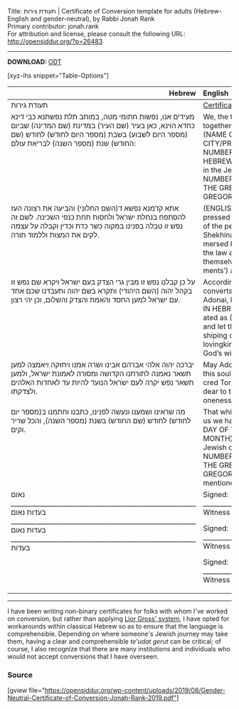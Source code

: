 <html>
<head></head>
<body>
Title: תעודת גירות | Certificate of Conversion template for adults (Hebrew-English and gender-neutral), by Rabbi Jonah Rank<br />
Primary contributor: jonah.rank<br />
For attribution and license, please consult the following URL: <a href="http://opensiddur.org/?p=26483">http://opensiddur.org/?p=26483</a>
<p />
<hr />

<strong>DOWNLOAD: </strong>
<a href="https://opensiddur.org/wp-content/uploads/2019/08/Gender-Neutral-Certificate-of-Conversion-Jonah-Rank-2019.odt">ODT</a>

[xyz-ihs snippet="Table-Options"]<table style="margin-left: auto; margin-right: auto;" class="draggable">
<thead><tr><th id="x" style="text-align: right;">Hebrew</th><th style="text-align: left;">English</th></tr></thead>
<tbody>
<tr><td style="vertical-align:top;">
<div class="liturgy" lang="he">
תעודת גירות
</span></div></td>
 
<td style="vertical-align:top;">
<div class="english" lang="en">
<u>Certificate of Conversion</u>
</div></td></tr>


<tr><td style="vertical-align:top;">
<div class="liturgy" lang="he">
מעידים אנו, נפשות חתומי מטה, במותב תלת נפשתנא כבי דינא כחדא הוינא, כאן בעיר (<span class="instruction">שם העיר</span>) במדינת (<span class="instruction">שם המדינה</span>) שביום (<span class="instruction">מספר היום לשבוע</span>) בשבת (<span class="instruction">מספר היום לחודש</span>) לחודש (<span class="instruction">שם החודש</span>) שנת (<span class="instruction">מספר השנה</span>) לבריאת עולם:
</div></td>
 
<td style="vertical-align:top;">
<div class="english" lang="en">
We, the three witnesses whose signatures appear below—sitting together on an assembled Beit Din (‘court’) here in the city of (<span class="instruction">NAME OF CITY</span>) in the (<span class="instruction">STATE/PROVINCE</span>) of (<span class="instruction">NAME OF CITY/PROVINCE</span>) on (<span class="instruction">DAY OF THE WEEK</span>), the (<span class="instruction">ADJECTIVAL NUMBER DAY OF THE HEBREW MONTH</span>) day of (<span class="instruction">NAME OF THE HEBREW MONTH</span>) in the year (<span class="instruction">NUMBER OF THE HEBREW YEAR</span>) in the Jewish calendar, which corresponds to the (<span class="instruction">ADJECTIVAL NUMBER DAY OF THE GREGORIAN MONTH</span>) day of (<span class="instruction">NAME OF THE GREGORIAN MONTH</span>) in the year (<span class="instruction">NUMBER OF THE GREGORIAN YEAR</span>) in the Gregorian calendar— testify that:
</div></td></tr>


<tr><td style="vertical-align:top;">
<div class="liturgy" lang="he">
אתא קדמנא נפשא ד(<span class="instruction">השם החלוני</span>) והביעה את רצונה העז להסתפח בנחלת ישראל ולחסות תחת כנפי השכינה. לשם זה נפש זו טבלה בפנינו במקוה כשר כדת וכדין וקבלה על עצמה לקים את המצות וללמוד תורה.
</span></div></td>
 
<td style="vertical-align:top;">
<div class="english" lang="en">
(<span class="instruction">ENGLISH-LANGUAGE LEGAL NAME</span>) came before us and expressed their strong desire to attach themselves to the heritage of the people Israel and to take shelter under the wings of the Shekhinah (the Divine ‘Presence’). For this sake, this soul has immersed before us in a mikveh that is kosher in accordance with the law and customs of the Jewish people and accepted upon themselves the responsibilities of fulfilling mitzvot (‘commandments’) and studying Torah.
</div></td></tr>


<tr><td style="vertical-align:top;">
<div class="liturgy" lang="he">
על כן קבלנו נפש זו מבין גרי הצדק בעם ישראל ויקרא שם נפש זו בקהל יהוה
(<span class="instruction">השם היהודי</span>)
ותקרא בשם יהוה ותעבדנו שכם אחד עם ישראל למען החסד והאמת והצדק והשלום, וכן יהי רצון.
</span></div></td>
 
<td style="vertical-align:top;">
<div class="english" lang="en">
Accordingly, we have accepted this soul among those righteous converts in the nation of Israel, and, in the congregation of Adonai, let the name of this soul be called 
(<span class="instruction">THE HEBREW NAME IN HEBREW LETTERS WITH VOWELS</span>),
which can be transliterated as
(<span class="instruction">THE HEBREW NAME IN ENGLISH TRANSLITERATION</span>),
and let this soul call to the Divine with the name of Adonai, worshiping our God, together with the nation Israel, for the sake of lovingkindness, truth, righteousness, and peace—and may it be God’s will.
</div></td></tr>


<tr><td style="vertical-align:top;">
<div class="liturgy" lang="he">
יברכה יהוה אלהי אברהם אבינו ושרה אמנו ויחזקה ויאמצה למען תשאר נאמנה לתורתנו הקדושה ומסורה לאמונת ישראל, ולמען תשאר נפש יקרה לעם ישראל הנועד להיות עד לאחדות האלהים ולצדקתו.
</span></div></td>
 
<td style="vertical-align:top;">
<div class="english" lang="en">
May Adonai, the God of Avraham and Sarah our ancestors, bless this soul with the strength and courage to stay faithful to our sacred Torah and bound to the faith of the people Israel and to stay dear to the nation Israel, appointed to serve as a witness to the oneness of God and God’s righteousness.
</div></td></tr>


<tr><td style="vertical-align:top;">
<div class="liturgy" lang="he">
מה שראינו ושמענו ונעשה לפנינו, כתבנו וחתמנו ב(<span class="instruction">מספר יום לחודש</span>) לחודש (<span class="instruction">שם החודש</span>) בשנת (<span class="instruction">מספר השנה</span>), והכל שריר וקים.
</span></div></td>
 
<td style="vertical-align:top;">
<div class="english" lang="en">
That which we have seen and heard and has been done before us we have inscribed and signed on the (<span class="instruction">ADJECTIVAL NUMBER DAY OF THE HEBREW MONTH</span>) day of (<span class="instruction">NAME OF THE HEBREW MONTH</span>) in the year (<span class="instruction">NUMBER OF THE HEBREW YEAR</span>) in the Jewish calendar, which corresponds to the (<span class="instruction">ADJECTIVAL NUMBER DAY OF THE GREGORIAN MONTH</span>) day of (<span class="instruction">NAME OF THE GREGORIAN MONTH</span>) in the year (<span class="instruction">NUMBER OF THE GREGORIAN YEAR</span>) in the Gregorian calendar. All of the aforementioned is authoritative and effective.
</div></td></tr>


<tr><td style="vertical-align:top;">
<div class="liturgy" lang="he">
נאום _________________________________________________________ בעדות
נאום _________________________________________________________ בעדות
נאום _________________________________________________________ בעדות
</div></td>
 
<td style="vertical-align:top;">
<div class="english" lang="en">
Signed: ___________________________________________________________________ Witness

Signed: ___________________________________________________________________ Witness

Signed: ___________________________________________________________________ Witness
</div></td></tr>
</tbody></table>

<hr />

I have been writing non-binary certificates for folks with whom I've worked on conversion, but rather than applying <a href="https://www.nonbinaryhebrew.com">Lior Gross' system</a>, I have opted for workarounds within classical Hebrew so as to ensure that the language is comprehensible. Depending on where someone's Jewish journey may take them, having a clear and comprehensible <em>te'udat gerut</em> can be critical; of course, I also recognize that there are many institutions and individuals who would not accept conversions that I have overseen.

<h3>Source</h3>

[gview file="https://opensiddur.org/wp-content/uploads/2019/08/Gender-Neutral-Certificate-of-Conversion-Jonah-Rank-2019.pdf"]
</body>
</html>